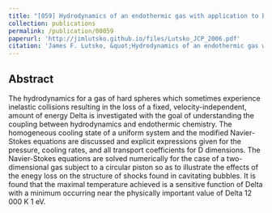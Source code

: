 ```yaml
---
title: "[059] Hydrodynamics of an endothermic gas with application to bubble cavitation"
collection: publications
permalink: /publication/00059
paperurl: 'http://jimlutsko.github.io/files/Lutsko_JCP_2006.pdf'
citation: 'James F. Lutsko, &quot;Hydrodynamics of an endothermic gas with application to bubble cavitation&quot;, <i>J. of Chemical Physics</i>, <strong>125</strong>, 164319 (2006)'
---
```

Abstract
---
The hydrodynamics for a gas of hard spheres which sometimes experience inelastic collisions resulting in the loss of a fixed, velocity-independent, amount of energy Delta is investigated with the goal of understanding the coupling between hydrodynamics and endothermic chemistry. The homogeneous cooling state of a uniform system and the modified Navier-Stokes equations are discussed and explicit expressions given for the pressure, cooling rates, and all transport coefficients for D dimensions. The Navier-Stokes equations are solved numerically for the case of a two-dimensional gas subject to a circular piston so as to illustrate the effects of the enegy loss on the structure of shocks found in cavitating bubbles. It is found that the maximal temperature achieved is a sensitive function of Delta with a minimum occurring near the physically important value of Delta 12 000 K 1 eV.
